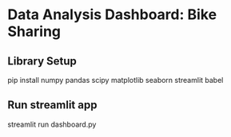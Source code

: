 # Data Analysis Dashboard: Bike Sharing
## Library Setup
pip install numpy pandas scipy matplotlib seaborn streamlit babel
## Run streamlit app
streamlit run dashboard.py
